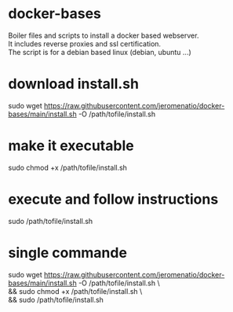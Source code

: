 # docker-bases
Boiler files and scripts to install a docker based webserver.\
It includes reverse proxies and ssl certification.\
The script is for a debian based linux (debian, ubuntu ...)

# download install.sh
sudo wget https://raw.githubusercontent.com/jeromenatio/docker-bases/main/install.sh -O /path/tofile/install.sh

# make it executable
sudo chmod +x /path/tofile/install.sh

# execute and follow instructions
sudo /path/tofile/install.sh

# single commande
sudo wget https://raw.githubusercontent.com/jeromenatio/docker-bases/main/install.sh -O /path/tofile/install.sh \\ \
&& sudo chmod +x /path/tofile/install.sh \\ \
&& sudo /path/tofile/install.sh
